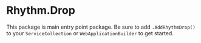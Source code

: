 # Rhythm.Drop

This package is main entry point package. Be sure to add `.AddRhythmDrop()` to your `ServiceCollection` or `WebApplicationBuilder` to get started.